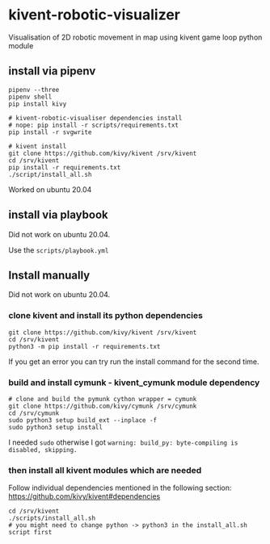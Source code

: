 # kivent-robotic-visualizer
Visualisation of 2D robotic movement in map using kivent game loop python module

## install via pipenv
```
pipenv --three
pipenv shell
pip install kivy

# kivent-robotic-visualiser dependencies install
# nope: pip install -r scripts/requirements.txt
pip install -r svgwrite

# kivent install
git clone https://github.com/kivy/kivent /srv/kivent
cd /srv/kivent
pip install -r requirements.txt
./script/install_all.sh

```
Worked on ubuntu 20.04

## install via playbook
Did not work on ubuntu 20.04.

Use the `scripts/playbook.yml`

## Install manually
Did not work on ubuntu 20.04.


### clone kivent and install its python dependencies
```
git clone https://github.com/kivy/kivent /srv/kivent
cd /srv/kivent
python3 -m pip install -r requirements.txt
```
If you get an error you can try run the install command for the second time.

### build and install cymunk - kivent_cymunk module dependency
```
# clone and build the pymunk cython wrapper = cymunk
git clone https://github.com/kivy/cymunk /srv/cymunk
cd /srv/cymunk
sudo python3 setup build_ext --inplace -f
sudo python3 setup install
```
I needed `sudo` otherwise I got `warning: build_py: byte-compiling is disabled, skipping.`

### then install all kivent modules which are needed
Follow individual dependencies mentioned in the following section: https://github.com/kivy/kivent#dependencies

```
cd /srv/kivent
./scripts/install_all.sh
# you might need to change python -> python3 in the install_all.sh script first
```
